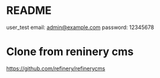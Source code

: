 # README
user_test
email: admin@example.com
password: 12345678

# Clone from reninery cms
https://github.com/refinery/refinerycms


